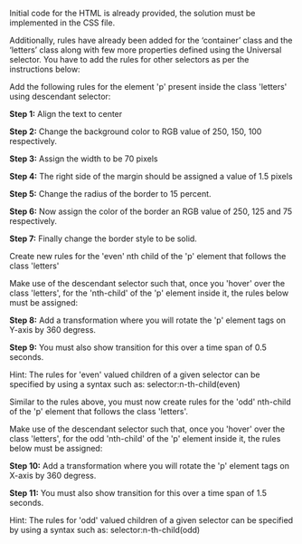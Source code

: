 Initial code for the HTML is already provided, the solution must be implemented in the CSS file.

Additionally, rules have already been added for the ‘container’ class and the ‘letters’ class along with few more properties defined using the Universal selector. You have to add the rules for other selectors as per the instructions below:

Add the following rules for the element 'p' present inside the class 'letters' using descendant selector:

**Step 1:**  Align the text to center


**Step 2:**  Change the background color to RGB value of 250, 150, 100 respectively.



**Step 3:**  Assign the width to be 70 pixels


**Step 4:**  The right side of the margin should be assigned a value of 1.5 pixels


**Step 5:**  Change the radius of the border to 15 percent.


**Step 6:**  Now assign the color of the border an RGB value of 250, 125 and 75 respectively.


**Step 7:**  Finally change the border style to be solid.


Create new rules for the 'even' nth child of the 'p' element that follows the class 'letters'

Make use of the descendant selector such that, once you 'hover' over the class 'letters', for the 'nth-child' of the 'p' element inside it, the rules below must be assigned:

**Step 8:**  Add a transformation where you will rotate the 'p' element tags on Y-axis by 360 degress.


**Step 9:**  You must also show transition for this over a time span of 0.5 seconds.


Hint: The rules for 'even' valued children of a given selector can be specified by using a syntax such as:
selector:n-th-child(even)

Similar to the rules above, you must now create rules for the 'odd' nth-child of the 'p' element that follows the class 'letters'.

Make use of the descendant selector such that, once you 'hover' over the class 'letters', for the odd 'nth-child' of the 'p' element inside it, the rules below must be assigned:

**Step 10:**  Add a transformation where you will rotate the 'p' element tags on X-axis by 360 degress.



**Step 11:**  You must also show transition for this over a time span of 1.5 seconds.


Hint: The rules for 'odd' valued children of a given selector can be specified by using a syntax such as:
selector:n-th-child(odd)